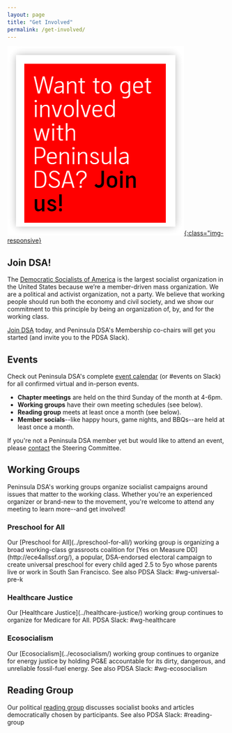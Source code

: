 ```yaml
---
layout: page
title: "Get Involved"
permalink: /get-involved/
---
```


[![Want to get involved with Peninsula DSA? Join us!](/assets/images/getinvolved.png){:class="img-responsive}](https://act.dsausa.org/donate/dsa_recommit_2022/)

<h2>Join DSA!</h2>

The [Democratic Socialists of America](https://www.dsausa.org/) is the largest socialist organization in the United States because we’re a member-driven mass organization. We are a political and activist organization, not a party. We believe that working people should run both the economy and civil society, and we show our commitment to this principle by being an organization of, by, and for the working class.

[Join DSA](https://www.dsausa.org/join) today, and Peninsula DSA's Membership co-chairs will get you started (and invite you to the PDSA Slack).

<h2>Events</h2>

Check out Peninsula DSA's complete [event calendar](../calendar) (or #events on Slack) for all confirmed virtual and in-person events.

* **Chapter meetings** are held on the third Sunday of the month at 4-6pm.
* **Working groups** have their own meeting schedules (see below).
* **Reading group** meets at least once a month (see below).
* **Member socials**--like happy hours, game nights, and BBQs--are held at least once a month.

If you're not a Peninsula DSA member yet but would like to attend an event, please [contact](mailto:info@peninsuladsa.org) the Steering Committee.

<h2>Working Groups</h2>

Peninsula DSA's working groups organize socialist campaigns around issues that matter to the working class. Whether you're an experienced organizer or brand-new to the movement, you're welcome to attend any meeting to learn more--and get involved!

<h3>Preschool for All</h3>
Our [Preschool for All](../preschool-for-all/) working group is organizing a broad working-class grassroots coalition for [Yes on Measure DD](http://ece4allssf.org/), a popular, DSA-endorsed electoral campaign to create universal preschool for every child aged 2.5 to 5yo whose parents live or work in South San Francisco. See also PDSA Slack: #wg-universal-pre-k

<h3>Healthcare Justice</h3>
Our [Healthcare Justice](../healthcare-justice/) working group continues to organize for Medicare for All. PDSA Slack: #wg-healthcare

<h3>Ecosocialism</h3>
Our [Ecosocialism](../ecosocialism/) working group continues to organize for energy justice by holding PG&E accountable for its dirty, dangerous, and unreliable fossil-fuel energy. See also PDSA Slack: #wg-ecosocialism

<h2>Reading Group</h2>

Our political [reading group](../political-reading/) discusses socialist books and articles democratically chosen by participants. See also PDSA Slack: #reading-group
